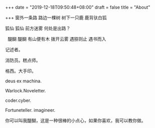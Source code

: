 +++
date = "2019-12-18T09:50:48+08:00"
draft = false
title = "About"


+++
窗外一条路 路边一棵树 树下一只鹿 鹿背驮白狐


狐仙 狐仙 前方迷雾 何处是出路？

 
醍醐 醍醐 有山便有木 拨开云雾 遇猕则止 遇书而入


记述者。
  
消防员。糕点师。
  
格西。大手印。
  
deus ex machina.
  
Warlock.Noveletter.
  
coder.cyber.
  
Fortuneteller. imagineer.
  
你可以叫我醍醐，这是一种很棒的小点心，如果你喜欢，我可以教你做。

